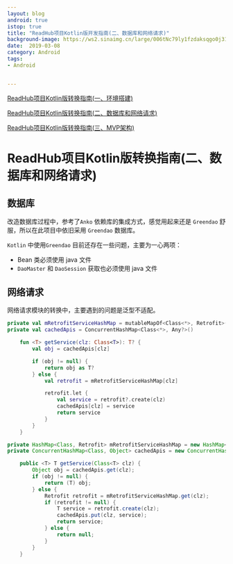 ```yaml
---
layout: blog 
android: true 
istop: true
title: "ReadHub项目Kotlin版开发指南(二、数据库和网络请求)" 
background-image: https://ws2.sinaimg.cn/large/006tNc79ly1fzdaksqgo0j31930u0n40.jpg
date:  2019-03-08
category: Android
tags: 
- Android


---
```


[ReadHub项目Kotlin版转换指南(一、环境搭建)](<http://woong.cn/2019/01/21/readhub-kotlin1.html>)

[ReadHub项目Kotlin版转换指南(二、数据库和网络请求)](<http://woong.cn/2019/03/08/readhub-kotlin2.html>)

[ReadHub项目Kotlin版转换指南(三、MVP架构)](<http://woong.cn/2019/03/17/readhub-kotlin3.html>)

# ReadHub项目Kotlin版转换指南(二、数据库和网络请求)

## 数据库

改造数据库过程中，参考了`Anko` 依赖库的集成方式，感觉用起来还是 `Greendao` 舒服，所以在此项目中依旧采用 `Greendao` 数据库。

`Kotlin` 中使用`Greendao` 目前还存在一些问题，主要为一心两项：

- Bean 类必须使用 java 文件
- `DaoMaster` 和 `DaoSession` 获取也必须使用 java 文件

##  网络请求

网络请求模块的转换中，主要遇到的问题是泛型不适配。

```kotlin
private val mRetrofitServiceHashMap = mutableMapOf<Class<*>, Retrofit>()
private val cachedApis = ConcurrentHashMap<Class<*>, Any?>()

    fun <T> getService(clz: Class<T>): T? {
        val obj = cachedApis[clz]

        if (obj != null) {
            return obj as T?
        } else {
            val retrofit = mRetrofitServiceHashMap[clz]

            retrofit.let {
                val service = retrofit?.create(clz)
                cachedApis[clz] = service
                return service
            }
        }
    }
```

```java
private HashMap<Class, Retrofit> mRetrofitServiceHashMap = new HashMap<>();
private ConcurrentHashMap<Class, Object> cachedApis = new ConcurrentHashMap<>();

	public <T> T getService(Class<T> clz) {
        Object obj = cachedApis.get(clz);
        if (obj != null) {
            return (T) obj;
        } else {
            Retrofit retrofit = mRetrofitServiceHashMap.get(clz);
            if (retrofit != null) {
                T service = retrofit.create(clz);
                cachedApis.put(clz, service);
                return service;
            } else {
                return null;
            }
        }
    }
```

